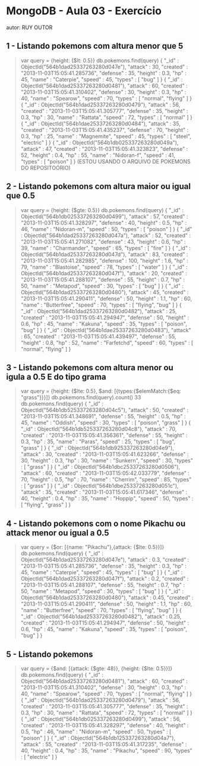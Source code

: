 # MongoDB - Aula 03 - Exercício
autor: RUY OUTOR

## 1 - Listando pokemons com altura menor que 5

> var query = {height: {$lt: 0.5}}
> db.pokemons.find(query)
{ "_id" : ObjectId("564b1dad25337263280d047e"), "attack" : 30, "created" : "2013-11-03T15:05:41.285736", "defense" : 35, "height" : 0.3, "hp" : 45, "name" : "Caterpie", "speed" : 45, "types" : [ "bug" ] }
{ "_id" : ObjectId("564b1dad25337263280d0481"), "attack" : 60, "created" : "2013-11-03T15:05:41.310402", "defense" : 30, "height" : 0.3, "hp" : 40, "name" : "Spearow", "speed" : 70, "types" : [ "normal", "flying" ] }
{ "_id" : ObjectId("564b1dad25337263280d0479"), "attack" : 56, "created" : "2013-11-03T15:05:41.305777", "defense" : 35, "height" : 0.3, "hp" : 30, "name" : "Rattata", "speed" : 72, "types" : [ "normal" ] }
{ "_id" : ObjectId("564b1dae25337263280d0484"), "attack" : 35, "created" : "2013-11-03T15:05:41.435237", "defense" : 70, "height" : 0.3, "hp" : 25, "name" : "Magnemite", "speed" : 45, "types" : [ "steel", "electric" ] }
{ "_id" : ObjectId("564b1db025337263280d049a"), "attack" : 47, "created" : "2013-11-03T15:05:41.323823", "defense" : 52, "height" : 0.4, "hp" : 55, "name" : "Nidoran-f", "speed" : 41, "types" : [ "poison" ] }
(ESTOU USANDO O ARQUIVO DE POKEMONS DO REPOSITOÓRIO)

## 2 - Listando pokemons com altura maior ou igual que 0.5

> var query = {height: {$gte: 0.5}}
> db.pokemons.find(query)
{ "_id" : ObjectId("564b1db025337263280d0499"), "attack" : 57, "created" : "2013-11-03T15:05:41.328297", "defense" : 40, "height" : 0.5, "hp" : 46, "name" : "Nidoran-m", "speed" : 50, "types" : [ "poison" ] }
{ "_id" : ObjectId("564b1dad25337263280d047a"), "attack" : 52, "created" : "2013-11-03T15:05:41.271082", "defense" : 43, "height" : 0.6, "hp" : 39, "name" : "Charmander", "speed" : 65, "types" : [ "fire" ] }
{ "_id" : ObjectId("564b1dad25337263280d047d"), "attack" : 83, "created" : "2013-11-03T15:05:41.282985", "defense" : 100, "height" : 1.6, "hp" : 79, "name" : "Blastoise", "speed" : 78, "types" : [ "water" ] }
{ "_id" : ObjectId("564b1dad25337263280d047f"), "attack" : 20, "created" : "2013-11-03T15:05:41.288107", "defense" : 55, "height" : 0.7, "hp" : 50, "name" : "Metapod", "speed" : 30, "types" : [ "bug" ] }
{ "_id" : ObjectId("564b1dad25337263280d0480"), "attack" : 45, "created" : "2013-11-03T15:05:41.290411", "defense" : 50, "height" : 1.1, "hp" : 60, "name" : "Butterfree", "speed" : 70, "types" : [ "flying", "bug" ] }
{ "_id" : ObjectId("564b1dad25337263280d0482"), "attack" : 25, "created" : "2013-11-03T15:05:41.294947", "defense" : 50, "height" : 0.6, "hp" : 45, "name" : "Kakuna", "speed" : 35, "types" : [ "poison", "bug" ] }
{ "_id" : ObjectId("564b1dae25337263280d0483"), "attack" : 65, "created" : "2013-11-03T15:05:41.439497", "defense" : 55, "height" : 0.8, "hp" : 52, "name" : "Farfetchd", "speed" : 60, "types" : [ "normal", "flying" ] }


## 3 - Listando pokemons com altura menor ou igula a 0.5 E do tipo grama

> var query = {height: {$lte: 0.5}, $and: [{types:{$elemMatch:{$eq: "grass"}}}]}
> db.pokemons.find(query).count()
33
> db.pokemons.find(query)
{ "_id" : ObjectId("564b1db525337263280d04c5"), "attack" : 50, "created" : "2013-11-03T15:05:41.348691", "defense" : 55, "height" : 0.5, "hp" : 45, "name" : "Oddish", "speed" : 30, "types" : [ "poison", "grass" ] }
{ "_id" : ObjectId("564b1db525337263280d04c8"), "attack" : 70, "created" : "2013-11-03T15:05:41.356361", "defense" : 55, "height" : 0.3, "hp" : 35, "name" : "Paras", "speed" : 25, "types" : [ "bug", "grass" ] }
{ "_id" : ObjectId("564b1db925337263280d04e9"), "attack" : 30, "created" : "2013-11-03T15:05:41.623266", "defense" : 30, "height" : 0.3, "hp" : 30, "name" : "Sunkern", "speed" : 30, "types" : [ "grass" ] }
{ "_id" : ObjectId("564b1dbc25337263280d0506"), "attack" : 60, "created" : "2013-11-03T15:05:42.033779", "defense" : 70, "height" : 0.5, "hp" : 70, "name" : "Cherrim", "speed" : 85, "types" : [ "grass" ] }
{ "_id" : ObjectId("564b1dbe25337263280d051c"), "attack" : 35, "created" : "2013-11-03T15:05:41.617346", "defense" : 40, "height" : 0.4, "hp" : 35, "name" : "Hoppip", "speed" : 50, "types" : [ "flying", "grass" ] }


## 4 - Listando pokemons com o nome Pikachu ou attack menor ou igual a 0.5

> var query = {$or: [{name: "Pikachu"},{attack: {$lte: 0.5}}]}
> db.pokemons.find(query)
{ "_id" : ObjectId("564b1dad25337263280d047e"), "attack" : 0.3, "created" : "2013-11-03T15:05:41.285736", "defense" : 35, "height" : 0.3, "hp" : 45, "name" : "Caterpie", "speed" : 45, "types" : [ "bug" ] }
{ "_id" : ObjectId("564b1dad25337263280d047f"), "attack" : 0.2, "created" : "2013-11-03T15:05:41.288107", "defense" : 55, "height" : 0.7, "hp" : 50, "name" : "Metapod", "speed" : 30, "types" : [ "bug" ] }
{ "_id" : ObjectId("564b1dad25337263280d0480"), "attack" : 0.45, "created" : "2013-11-03T15:05:41.290411", "defense" : 50, "height" : 1.1, "hp" : 60, "name" : "Butterfree", "speed" : 70, "types" : [ "flying", "bug" ] }
{ "_id" : ObjectId("564b1dad25337263280d0482"), "attack" : 0.25, "created" : "2013-11-03T15:05:41.294947", "defense" : 50, "height" : 0.6, "hp" : 45, "name" : "Kakuna", "speed" : 35, "types" : [ "poison", "bug" ] }


## 5 - Listando pokemons

> var query = {$and: [{attack: {$gte: 48}}, {height: {$lte: 0.5}}]}
> db.pokemons.find(query)
{ "_id" : ObjectId("564b1dad25337263280d0481"), "attack" : 60, "created" : "2013-11-03T15:05:41.310402", "defense" : 30, "height" : 0.3, "hp" : 40, "name" : "Spearow", "speed" : 70, "types" : [ "normal", "flying" ] }
{ "_id" : ObjectId("564b1dad25337263280d0479"), "attack" : 56, "created" : "2013-11-03T15:05:41.305777", "defense" : 35, "height" : 0.3, "hp" : 30, "name" : "Rattata", "speed" : 72, "types" : [ "normal" ] }
{ "_id" : ObjectId("564b1db025337263280d0499"), "attack" : 56, "created" : "2013-11-03T15:05:41.328297", "defense" : 40, "height" : 0.5, "hp" : 46, "name" : "Nidoran-m", "speed" : 50, "types" : [ "poison" ] }
{ "_id" : ObjectId("564b1db125337263280d04a7"), "attack" : 55, "created" : "2013-11-03T15:05:41.317235", "defense" : 40, "height" : 0.4, "hp" : 35, "name" : "Pikachu", "speed" : 90, "types" : [ "electric" ] }

